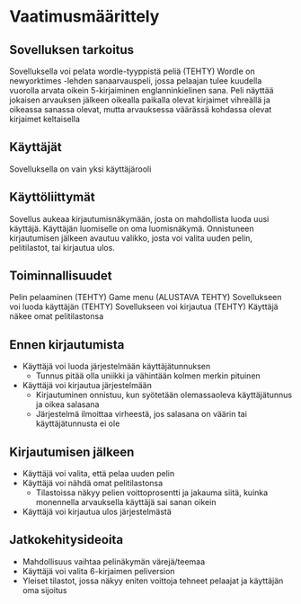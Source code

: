 # Vaatimusmäärittely

## Sovelluksen tarkoitus
Sovelluksella voi pelata wordle-tyyppistä peliä (TEHTY)
Wordle on newyorktimes -lehden sanaarvauspeli, jossa pelaajan tulee kuudella vuorolla arvata oikein 5-kirjaiminen 
englanninkielinen sana. Peli näyttää jokaisen arvauksen jälkeen oikealla paikalla olevat kirjaimet vihreällä ja oikeassa sanassa olevat, mutta arvauksessa väärässä kohdassa olevat kirjaimet keltaisella

## Käyttäjät
Sovelluksella on vain yksi käyttäjärooli

## Käyttöliittymät
Sovellus aukeaa kirjautumisnäkymään, josta on mahdollista luoda uusi käyttäjä. Käyttäjän luomiselle 
on oma luomisnäkymä. Onnistuneen kirjautumisen jälkeen avautuu valikko, josta voi valita uuden pelin, pelitilastot, tai kirjautua ulos. 

## Toiminnallisuudet
Pelin pelaaminen (TEHTY)
Game menu (ALUSTAVA TEHTY)
Sovellukseen voi luoda käyttäjän (TEHTY)
Sovellukseen voi kirjautua (TEHTY)
Käyttäjä näkee omat pelitilastonsa

## Ennen kirjautumista
- Käyttäjä voi luoda järjestelmään käyttäjätunnuksen
   - Tunnus pitää olla uniikki ja vähintään kolmen merkin pituinen
- Käyttäjä voi kirjautua järjestelmään
   - Kirjautuminen onnistuu, kun syötetään olemassaoleva käyttäjätunnus ja oikea salasana
   - Järjestelmä ilmoittaa virheestä, jos salasana on väärin tai käyttäjätunnusta ei ole

## Kirjautumisen jälkeen
- Käyttäjä voi valita, että pelaa uuden pelin
- Käyttäjä voi nähdä omat pelitilastonsa
   - Tilastoissa näkyy pelien voittoprosentti ja jakauma siitä, kuinka monennella arvauksella käyttäjä sai sanan        oikein
- Käyttäjä voi kirjautua ulos järjestelmästä

## Jatkokehitysideoita
- Mahdollisuus vaihtaa pelinäkymän värejä/teemaa
- Käyttäjä voi valita 6-kirjaimen peliversion
- Yleiset tilastot, jossa näkyy eniten voittoja tehneet pelaajat ja käyttäjän oma sijoitus
